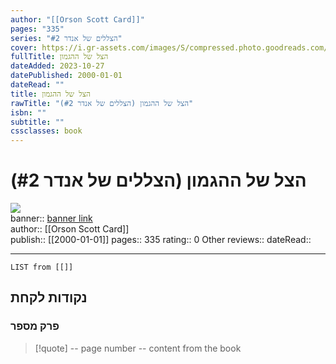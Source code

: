 ```yaml
---
author: "[[Orson Scott Card]]"
pages: "335"
series: "הצללים של אנדר #2"
cover: https://i.gr-assets.com/images/S/compressed.photo.goodreads.com/books/1474270953l/32075528.jpg
fullTitle: הצל של ההגמון
dateAdded: 2023-10-27
datePublished: 2000-01-01
dateRead: ""
title: הצל של ההגמון
rawTitle: "הצל של ההגמון (הצללים של אנדר #2)"
isbn: ""
subtitle: ""
cssclasses: book
---
```

# הצל של ההגמון (הצללים של אנדר #2)

![](https:&#x2F;&#x2F;i.gr-assets.com&#x2F;images&#x2F;S&#x2F;compressed.photo.goodreads.com&#x2F;books&#x2F;1474270953l&#x2F;32075528.jpg)  
banner:: [banner link](https:&#x2F;&#x2F;i.gr-assets.com&#x2F;images&#x2F;S&#x2F;compressed.photo.goodreads.com&#x2F;books&#x2F;1474270953l&#x2F;32075528.jpg)  
author:: [[Orson Scott Card]]  
publish:: [[2000-01-01]]
pages:: 335
rating:: 0 
Other reviews:: 
dateRead:: 

<hr  style="clear:both"/>



```dataview
LIST from [[]]
```

## נקודות לקחת 

### פרק מספר
> [!quote] -- page number -- 
>  content from the book




```